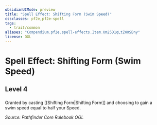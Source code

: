 ```yaml
---
obsidianUIMode: preview
title: "Spell Effect: Shifting Form (Swim Speed)"
cssclasses: pf2e,pf2e-spell
tags:
  - trait/common
aliases: "Compendium.pf2e.spell-effects.Item.Um25D1qLtZWOSBny"
license: OGL
---
```

# Spell Effect: Shifting Form (Swim Speed)
## Level 4
### 






Granted by casting [[Shifting Form|Shifting Form]] and choosing to gain a swim speed equal to half your Speed.

*Source: Pathfinder Core Rulebook*
*OGL*